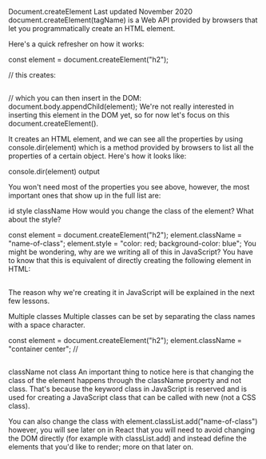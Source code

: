 Document.createElement
Last updated November 2020
document.createElement(tagName) is a Web API provided by browsers that let you programmatically create an HTML element.

Here's a quick refresher on how it works:


const element = document.createElement("h2");

// this creates: <h2></h2>
// which you can then insert in the DOM:
document.body.appendChild(element);
We're not really interested in inserting this element in the DOM yet, so for now let's focus on this document.createElement().

It creates an HTML element, and we can see all the properties by using console.dir(element) which is a method provided by browsers to list all the properties of a certain object.
Here's how it looks like:

console.dir(element) output

You won't need most of the properties you see above, however, the most important ones that show up in the full list are:

id
style
className
How would you change the class of the element? What about the style?


const element = document.createElement("h2");
element.className = "name-of-class";
element.style = "color: red; background-color: blue";
You might be wondering, why are we writing all of this in JavaScript?
You have to know that this is equivalent of directly creating the following element in HTML:
<h2 class="name-of-class" style="color: red; background-color: blue"></h2>
The reason why we're creating it in JavaScript will be explained in the next few lessons.

Multiple classes
Multiple classes can be set by separating the class names with a space character.


const element = document.createElement("h2");
element.className = "container center";
// <h2 class="container center"></h2>
className not class
An important thing to notice here is that changing the class of the element happens through the className property and not class.
That's because the keyword class in JavaScript is reserved and is used for creating a JavaScript class that can be called with new (not a CSS class).

You can also change the class with element.classList.add("name-of-class") however, you will see later on in React that you will need to avoid changing the DOM directly (for example with classList.add) and instead define the elements that you'd like to render; more on that later on.
